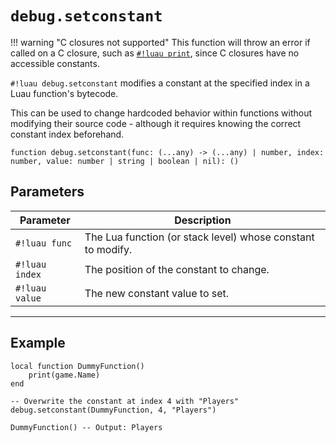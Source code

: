# `debug.setconstant`

!!! warning "C closures not supported"
    This function will throw an error if called on a C closure, such as [`#!luau print`](https://create.roblox.com/docs/reference/engine/globals/LuaGlobals#print), since C closures have no accessible constants.

`#!luau debug.setconstant` modifies a constant at the specified index in a Luau function's bytecode.

This can be used to change hardcoded behavior within functions without modifying their source code - although it requires knowing the correct constant index beforehand.

```luau
function debug.setconstant(func: (...any) -> (...any) | number, index: number, value: number | string | boolean | nil): ()
```

## Parameters

| Parameter        | Description                                                  |
|------------------|--------------------------------------------------------------|
| `#!luau func`     | The Lua function (or stack level) whose constant to modify. |
| `#!luau index`    | The position of the constant to change.                     |
| `#!luau value`    | The new constant value to set.                              |

---

## Example

```luau title="Overwriting a constant string in a function" linenums="1"
local function DummyFunction()
    print(game.Name)
end

-- Overwrite the constant at index 4 with "Players"
debug.setconstant(DummyFunction, 4, "Players")

DummyFunction() -- Output: Players
```

